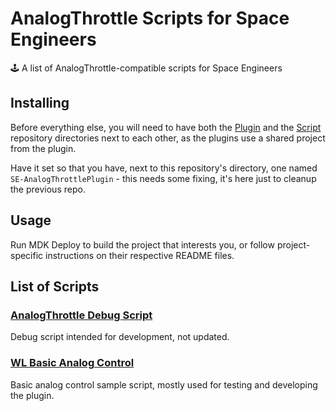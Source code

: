 # AnalogThrottle Scripts for Space Engineers
🕹️ A list of AnalogThrottle-compatible scripts for Space Engineers

## Installing

Before everything else, you will need to have both the [Plugin](https://github.com/wolfe-labs/SE-AnalogThrottlePlugin) and the [Script](https://github.com/wolfe-labs/SE-AnalogThrottleScripts) repository directories next to each other, as the plugins use a shared project from the plugin.

Have it set so that you have, next to this repository's directory, one named `SE-AnalogThrottlePlugin` - this needs some fixing, it's here just to cleanup the previous repo.

## Usage

Run MDK Deploy to build the project that interests you, or follow project-specific instructions on their respective README files.

## List of Scripts

### [AnalogThrottle Debug Script](./AnalogThrottleDebugScript/)

Debug script intended for development, not updated.

### [WL Basic Analog Control](./WLBasicAnalogControl/)

Basic analog control sample script, mostly used for testing and developing the plugin.